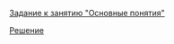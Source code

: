 [Задание к занятию "Основные понятия"](https://github.com/Isbocha/bjs-2-homeworks/tree/main/1.base-concepts)

[Решение](https://github.com/Isbocha/bjs-2-homeworks/blob/main/1.base-concepts/task.js)